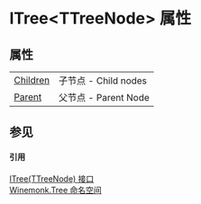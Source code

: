# ITree&lt;TTreeNode&gt; 属性




## 属性
<table>
<tr>
<td><a href="P_Winemonk_Tree_ITree_1_Children.md">Children</a></td>
<td>子节点 - Child nodes</td></tr>
<tr>
<td><a href="P_Winemonk_Tree_ITree_1_Parent.md">Parent</a></td>
<td>父节点 - Parent Node</td></tr>
</table>

## 参见


#### 引用
<a href="T_Winemonk_Tree_ITree_1.md">ITree(TTreeNode) 接口</a>  
<a href="N_Winemonk_Tree.md">Winemonk.Tree 命名空间</a>  
